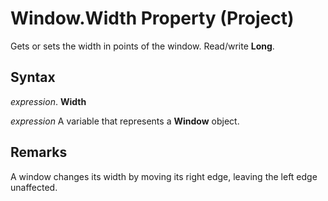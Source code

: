 
# Window.Width Property (Project)

Gets or sets the width in points of the window. Read/write  **Long**.


## Syntax

 _expression_. **Width**

 _expression_ A variable that represents a **Window** object.


## Remarks

A window changes its width by moving its right edge, leaving the left edge unaffected. 

